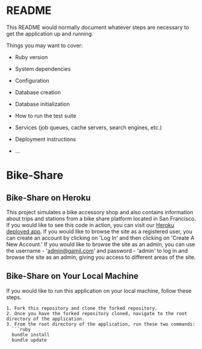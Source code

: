 # README

This README would normally document whatever steps are necessary to get the
application up and running.

Things you may want to cover:

* Ruby version

* System dependencies

* Configuration

* Database creation

* Database initialization

* How to run the test suite

* Services (job queues, cache servers, search engines, etc.)

* Deployment instructions

* ...

# Bike-Share

## Bike-Share on Heroku

This project simulates a bike accessory shop and also contains information about trips and stations from a bike share platform located in San Francisco. If you would like to see this code in action, you can visit our [Heroku deployed app](https://thawing-peak-97979.herokuapp.com/). If you would like to browse the site as a registered user, you can create an account by clicking on 'Log In' and then clicking on 'Create A New Account.' If you would like to browse the site as an admin, you can use the username - 'admin@gamil.com' and password - 'admin' to log in and browse the site as an admin, giving you access to different areas of the site. 

## Bike-Share on Your Local Machine

If you would like to run this application on your local machine, follow these steps. 

```
1. Fork this repository and clone the forked repository.
2. Once you have the forked repository cloned, navigate to the root directory of the application.
3. From the root directory of the application, run these two commands:
  ```ruby
  bundle install
  bundle update
  ```
```
